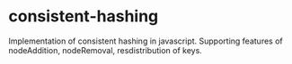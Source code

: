 # consistent-hashing
Implementation of consistent hashing in javascript. Supporting features of nodeAddition, nodeRemoval, resdistribution of keys.
